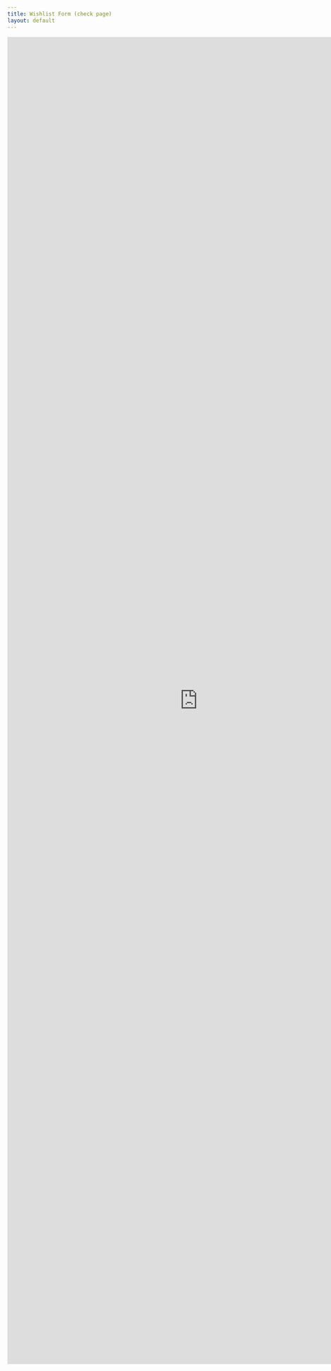 ```yaml
---
title: Wishlist Form (check page)
layout: default
---
```

<iframe src="https://docs.google.com/forms/d/e/1FAIpQLSe2K6TQ7anSIVFejq0YR80QE1zc7JNQK0N5lmUirOt2-cym6w/viewform?embedded=true" width="860" height="3000" frameborder="0" marginheight="0" marginwidth="0">Practice page Loading...</iframe>
